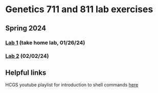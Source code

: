 # Genetics 711 and 811 lab exercises
## Spring 2024
### [Lab 1](labs/lab1.md) (take home lab, 01/26/24)
### [Lab 2](labs/lab2.md) (02/02/24)

## Helpful links
HCGS youtube playlist for introduction to shell commands [here](https://www.youtube.com/playlist?list=PLLV_tmUM69VA4B0DKfNEBsaL9ARlpp__W)